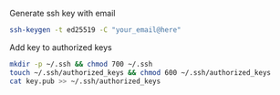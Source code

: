 Generate ssh key with email
```bash
ssh-keygen -t ed25519 -C "your_email@here"
```

Add key to authorized keys
```sh
mkdir -p ~/.ssh && chmod 700 ~/.ssh
touch ~/.ssh/authorized_keys && chmod 600 ~/.ssh/authorized_keys
cat key.pub >> ~/.ssh/authorized_keys
```

